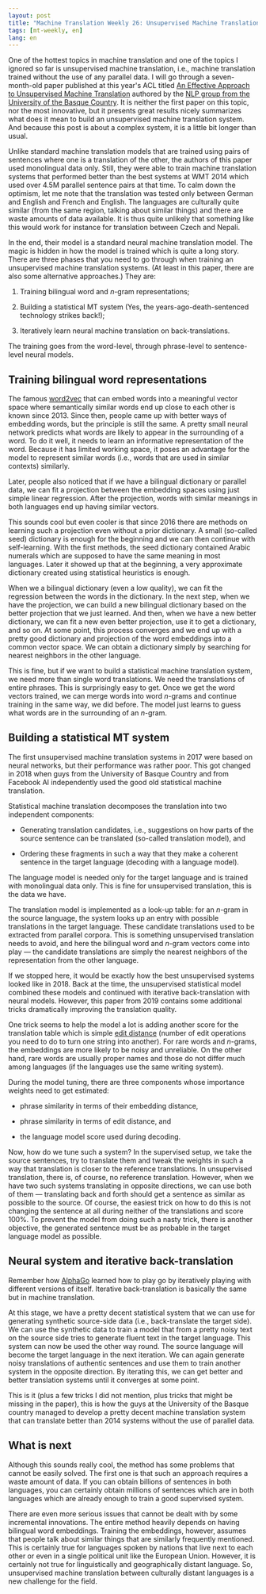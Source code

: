 ```yaml
---
layout: post
title: "Machine Translation Weekly 26: Unsupervised Machine Translation"
tags: [mt-weekly, en]
lang: en
---
```


One of the hottest topics in machine translation and one of the topics I
ignored so far is unsupervised machine translation, i.e., machine translation
trained without the use of any parallel data. I will go through a
seven-month-old paper published at this year's ACL titled [An Effective
Approach to Unsupervised Machine
Translation](https://www.aclweb.org/anthology/P19-1019.pdf) authored by the
[NLP group from the University of the Basque
Country](https://www.ehu.eus/ehusfera/ixa/). It is neither the first paper on
this topic, nor the most innovative, but it presents great results nicely
summarizes what does it mean to build an unsupervised machine translation
system. And because this post is about a complex system, it is a little bit
longer than usual.

Unlike standard machine translation models that are trained using pairs of
sentences where one is a translation of the other, the authors of this paper
used monolingual data only. Still, they were able to train machine translation
systems that performed better than the best systems at WMT 2014 which used over
4.5M parallel sentence pairs at that time. To calm down the optimism, let me
note that the translation was tested only between German and English and French
and English. The languages are culturally quite similar (from the same region,
talking about similar things) and there are waste amounts of data available. It
is thus quite unlikely that something like this would work for instance for
translation between Czech and Nepali.

In the end, their model is a standard neural machine translation model. The
magic is hidden in how the model is trained which is quite a long story. There
are three phases that you need to go through when training an unsupervised
machine translation systems. (At least in this paper, there are also some
alternative approaches.) They are:

1. Training bilingual word and _n_-gram representations;

2. Building a statistical MT system (Yes, the years-ago-death-sentenced
   technology strikes back!);

3. Iteratively learn neural machine translation on back-translations.

The training goes from the word-level, through phrase-level to sentence-level
neural models.

## Training bilingual word representations

The famous [word2vec](https://en.wikipedia.org/wiki/Word2vec) that can embed
words into a meaningful vector space where semantically similar words end up
close to each other is known since 2013. Since then, people came up with better
ways of embedding words, but the principle is still the same. A pretty small
neural network predicts what words are likely to appear in the surrounding of a
word. To do it well, it needs to learn an informative representation of the
word. Because it has limited working space, it poses an advantage for the model
to represent similar words (i.e., words that are used in similar contexts)
similarly.

Later, people also noticed that if we have a bilingual dictionary or parallel
data, we can fit a projection between the embedding spaces using just simple
linear regression. After the projection, words with similar meanings in both
languages end up having similar vectors.

This sounds cool but even cooler is that since 2016 there are methods on
learning such a projection even without a prior dictionary. A small (so-called
seed) dictionary is enough for the beginning and we can then continue with
self-learning. With the first methods, the seed dictionary contained Arabic
numerals which are supposed to have the same meaning in most languages. Later
it showed up that at the beginning, a very approximate dictionary created using
statistical heuristics is enough.

When we a bilingual dictionary (even a low quality), we can fit the regression
between the words in the dictionary. In the next step, when we have the
projection, we can build a new bilingual dictionary based on the better
projection that we just learned. And then, when we have a new better
dictionary, we can fit a new even better projection, use it to get a
dictionary, and so on. At some point, this process converges and we end up with
a pretty good dictionary and projection of the word embeddings into a common
vector space. We can obtain a dictionary simply by searching for nearest
neighbors in the other language.

This is fine, but if we want to build a statistical machine translation system,
we need more than single word translations. We need the translations of entire
phrases. This is surprisingly easy to get. Once we get the word vectors
trained, we can merge words into word _n_-grams and continue training in the
same way, we did before. The model just learns to guess what words are in the
surrounding of an _n_-gram.

## Building a statistical MT system

The first unsupervised machine translation systems in 2017 were based on neural
networks, but their performance was rather poor. This got changed in 2018 when
guys from the University of Basque Country and from Facebook AI independently
used the good old statistical machine translation.

Statistical machine translation decomposes the translation into two independent
components:

* Generating translation candidates, i.e., suggestions on how parts of the
  source sentence can be translated (so-called translation model), and

* Ordering these fragments in such a way that they make a coherent sentence in
  the target language (decoding with a language model).

The language model is needed only for the target language and is trained with
monolingual data only. This is fine for unsupervised translation, this is the
data we have.

The translation model is implemented as a look-up table: for an _n_-gram in the
source language, the system looks up an entry with possible translations in the
target language. These candidate translations used to be extracted from
parallel corpora. This is something unsupervised translation needs to avoid,
and here the bilingual word and _n_-gram vectors come into play — the candidate
translations are simply the nearest neighbors of the representation from the
other language.

If we stopped here, it would be exactly how the best unsupervised systems
looked like in 2018. Back at the time, the unsupervised statistical model
combined these models and continued with iterative back-translation with neural
models. However, this paper from 2019 contains some additional tricks
dramatically improving the translation quality.

One trick seems to help the model a lot is adding another score for the
translation table which is simple [edit
distance](https://en.wikipedia.org/wiki/Edit_distance) (number of edit
operations you need to do to turn one string into another). For rare words and
_n_-grams, the embeddings are more likely to be noisy and unreliable. On the
other hand, rare words are usually proper names and those do not differ much
among languages (if the languages use the same writing system).

During the model tuning, there are three components whose importance weights
need to get estimated:

* phrase similarity in terms of their embedding distance,

* phrase similarity in terms of edit distance, and

* the language model score used during decoding.

Now, how do we tune such a system? In the supervised setup, we take the source
sentences, try to translate them and tweak the weights in such a way that
translation is closer to the reference translations. In unsupervised
translation, there is, of course, no reference translation. However, when we
have two such systems translating in opposite directions, we can use both of
them — translating back and forth should get a sentence as similar as possible
to the source. Of course, the easiest trick on how to do this is not changing
the sentence at all during neither of the translations and score 100%. To
prevent the model from doing such a nasty trick, there is another objective,
the generated sentence must be as probable in the target language model as
possible.

## Neural system and iterative back-translation

Remember how [AlphaGo](https://en.wikipedia.org/wiki/AlphaGo) learned how to
play go by iteratively playing with different versions of itself. Iterative
back-translation is basically the same but in machine translation.

At this stage, we have a pretty decent statistical system that we can use for
generating synthetic source-side data (i.e., back-translate the target side).
We can use the synthetic data to train a model that from a pretty noisy text on
the source side tries to generate fluent text in the target language. This
system can now be used the other way round. The source language will become the
target language in the next iteration. We can again generate noisy translations
of authentic sentences and use them to train another system in the opposite
direction. By iterating this, we can get better and better translation systems
until it converges at some point.

This is it (plus a few tricks I did not mention, plus tricks that might be
missing in the paper), this is how the guys at the University of the Basque
country managed to develop a pretty decent machine translation system that can
translate better than 2014 systems without the use of parallel data.

## What is next

Although this sounds really cool, the method has some problems that cannot be
easily solved. The first one is that such an approach requires a waste amount
of data. If you can obtain billions of sentences in both languages, you can
certainly obtain millions of sentences which are in both languages which are
already enough to train a good supervised system.

There are even more serious issues that cannot be dealt with by some
incremental innovations. The entire method heavily depends on having bilingual
word embeddings. Training the embeddings, however, assumes that people talk
about similar things that are similarly frequently mentioned. This is certainly
true for languages spoken by nations that live next to each other or even in a
single political unit like the European Union. However, it is certainly not
true for linguistically and geographically distant language. So, unsupervised
machine translation between culturally distant languages is a new challenge for
the field.
